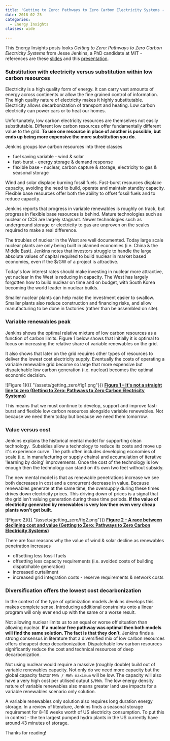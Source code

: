 ```yaml
---
title: 'Getting to Zero: Pathways to Zero Carbon Electricity Systems - Jesse Jenkins'
date: 2018-02-25
categories:
  - Energy Insights
classes: wide

---
```


This Energy Insights posts looks *Getting to Zero: Pathways to Zero Carbon Electricity Systems* from Jesse Jenkins, a PhD candidate at MIT - references are these  [slides](https://kleinmanenergy.upenn.edu/sites/default/files/Getting_to_Zero.pdf) and this [presentation](https://kleinmanenergy.upenn.edu/events/getting-zero-pathways-zero-carbon-electricity-systems).

### Substitution with electricity versus substitution within low carbon resources

Electricity is a high quality form of energy.  It can carry vast amounts of energy across continents or allow the fine grained control of information.  The high quality nature of electricity makes it highly substitutable. Electricity allows decarbonization of transport and heating.  Low carbon electricity can power cars or to heat our homes.

Unfortunately, low carbon electricity resources are themselves not easily substitutable.  Different low carbon resources offer fundamentally different value to the grid.  **To use one resource in place of another is possible, but ends up being more expensive the more substitution you do**.  

Jenkins groups low carbon resources into three classes
- fuel saving variable - wind & solar
- fast-burst - energy storage & demand response
- flexible base - nuclear, carbon capture & storage, electricity to gas & seasonal storage

Wind and solar displace burning fossil fuels.  Fast-burst resources displace capacity, avoiding the need to build, operate and maintain standby capacity.  Flexible base resources offer both the ability to offset fossil fuels and to reduce capacity.

Jenkins reports that progress in variable renewables is roughly on track, but progress in flexible base resources is behind.  Mature technologies such as nuclear or CCS are largely stagnant.  Newer technologies such as underground storage or electricity to gas are unproven on the scales required to make a real difference.  

The troubles of nuclear in the West are well documented.  Today large scale nuclear plants are only being built in planned economies (i.e. China & the Middle East).  Jenkins notes that investors struggle to handle the large absolute values of capital required to build nuclear in market based economies, even if the $/GW of a project is attractive.

Today's low interest rates should make investing in nuclear more attractive, yet nuclear in the West is reducing in capacity.  The West has largely forgotten how to build nuclear on time and on budget, with South Korea becoming the world leader in nuclear builds.

Smaller nuclear plants can help make the investment easier to swallow.  Smaller plants also reduce construction and financing risks, and allow manufacturing to be done in factories (rather than be assembled on site).

###  Variable renewables peak
Jenkins shows the optimal relative mixture of low carbon resources as a function of carbon limits.  Figure 1 below shows that initially it is optimal to focus on increasing the relative share of variable renewables on the grid.  

It also shows that later on the grid requires other types of resources to deliver the lowest cost electricity supply.  Eventually the costs of operating a variable renewable grid become so large that more expensive but dispatchable low carbon generation (i.e. nuclear) becomes the optimal economic decision.

![Figure 1]({{ "/assets/getting_zero/fig1.png"}})
**[Figure 1 – It's not a straight line to zero (Getting to Zero: Pathways to Zero Carbon Electricity Systems) ](https://kleinmanenergy.upenn.edu/sites/default/files/Getting_to_Zero.pdf)**

This means that we must continue to develop, support and improve fast-burst and flexible low carbon resources alongside variable renewables.  Not because we need them today but because we need them tomorrow.

### Value versus cost
Jenkins explains the historical mental model for supporting clean technology.  Subsidies allow a technology to reduce its costs and move up it's experience curve. The path often includes developing economies of scale (i.e. in manufacturing or supply chains) and accumulation of iterative 'learning by doing' improvements. Once the cost of the technology is low enough then the technology can stand on it’s own two feet without subsidy.

The new mental model is that as renewable penetrations increase we see both decreases in cost and a concurrent decrease in value.  Because renewables generate at the same time, the oversupply during these times drives down electricity prices.  This driving down of prices is a signal that the grid isn’t valuing generation during these time periods.  **If the value of electricity generated by renewables is very low then even very cheap plants won’t get built**.  

![Figure 2]({{ "/assets/getting_zero/fig2.png"}})
**[Figure 2 – A race between declining cost and value (Getting to Zero: Pathways to Zero Carbon Electricity Systems) ](https://kleinmanenergy.upenn.edu/sites/default/files/Getting_to_Zero.pdf)**

There are four reasons why the value of wind & solar decline as renewables penetration increases
- offsetting less fossil fuels
- offsetting less capacity requirements (i.e. avoided costs of building dispatchable generation)
- increased curtailment
- increased grid integration costs - reserve requirements & network costs

### Diversification offers the lowest cost decarbonization
In the context of the type of optimization models Jenkins develops this makes complete sense.  Introducing additional constraints onto a linear program will only ever end up with the same or a worse result.

Not allowing nuclear limits us to an equal or worse off situation than allowing nuclear.  **If a nuclear free pathway was optimal then both models will find the same solution. The fact is that they don’t**.  Jenkins finds a strong consensus in literature that a diversified mix of low carbon resources offers cheapest deep decarbonization.  Dispatchable low carbon resources significantly reduce the cost and technical resources of deep decarbonization.  

Not using nuclear would require a massive (roughly double) build out of variable renewables capacity.  Not only do we need more capacity but the global capacity factor `MWh / MWh maximum` will be low.  The capacity will also have a very high cost per utilised output `$/MWh`. The low energy density nature of variable renewables also means greater land use impacts for a variable renewables scenario only solution.

A variable renewables only solution also requires long duration energy storage.  In a review of literature, Jenkins finds a seasonal storage requirement for 8-16 weeks worth of US electricity consumption.  To put this in context - the ten largest pumped hydro plants in the US currently have around 43 minutes of storage.  

Thanks for reading!
